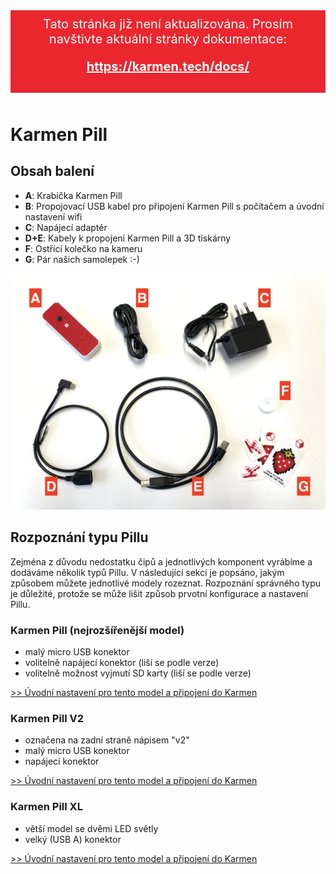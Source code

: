 <div style="background: #ea272e; color: #fff; padding: 10px; margin-bottom: 50px; font-size: 20px; text-align: center;">
    Tato stránka již není aktualizována. Prosím navštivte aktuální stránky dokumentace:
    <div style="margin: 20px 0 20px 0;">
        <a href="https://karmen.tech/docs/" style="font-weight: bold; color: #fff;">https://karmen.tech/docs/</a>
    </div>
</div>

# Karmen Pill

## Obsah balení

- **A**: Krabička Karmen Pill
- **B**: Propojovací USB kabel pro připojení Karmen Pill s počítačem a úvodní nastavení wifi
- **C**: Napájecí adaptér
- **D+E**: Kabely k propojení Karmen Pill a 3D tiskárny
- **F**: Ostřící kolečko na kameru
- **G**: Pár našich samolepek :-)

<borderedImage>![Copy API token](_media/pill-package-content.jpg ":size=800x600")</borderedImage>

## Rozpoznání typu Pillu

Zejména z důvodu nedostatku čipů a jednotlivých komponent vyrábíme a dodáváme několik typů Pillu. V následující sekci
je popsáno, jakým způsobem můžete jednotlivé modely rozeznat. Rozpoznání správného typu je důležité, protože se
může lišit způsob prvotní konfigurace a nastavení Pillu.

### Karmen Pill (nejrozšířenější model)

- malý micro USB konektor
- volitelně napájecí konektor (liší se podle verze)
- volitelně možnost vyjmutí SD karty (liší se podle verze)

[>> Úvodní nastavení pro tento model a připojení do Karmen](/cs/karmen-pill-nastaveni.md)

### Karmen Pill V2

- označena na zadní straně nápisem "v2"
- malý micro USB konektor
- napájecí konektor

[>> Úvodní nastavení pro tento model a připojení do Karmen](/cs/karmen-pill-v2-pill-xl-nastaveni.md)

### Karmen Pill XL

- větší model se dvěmi LED světly
- velký (USB A) konektor

[>> Úvodní nastavení pro tento model a připojení do Karmen](/cs/karmen-pill-v2-pill-xl-nastaveni.md)
